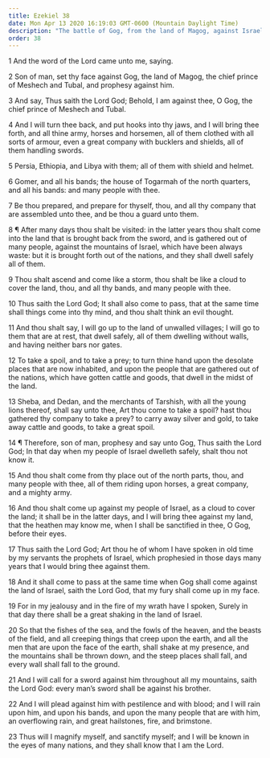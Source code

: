 ```yaml
---
title: Ezekiel 38
date: Mon Apr 13 2020 16:19:03 GMT-0600 (Mountain Daylight Time)
description: "The battle of Gog, from the land of Magog, against Israel will usher in the Second Coming—The Lord will come amid war and pestilence, and all men will shake at His presence."
order: 38
---
```


1 And the word of the Lord came unto me, saying.

2 Son of man, set thy face against Gog, the land of Magog, the chief prince of Meshech and Tubal, and prophesy against him.

3 And say, Thus saith the Lord God; Behold, I am against thee, O Gog, the chief prince of Meshech and Tubal.

4 And I will turn thee back, and put hooks into thy jaws, and I will bring thee forth, and all thine army, horses and horsemen, all of them clothed with all sorts of armour, even a great company with bucklers and shields, all of them handling swords.

5 Persia, Ethiopia, and Libya with them; all of them with shield and helmet.

6 Gomer, and all his bands; the house of Togarmah of the north quarters, and all his bands: and many people with thee.

7 Be thou prepared, and prepare for thyself, thou, and all thy company that are assembled unto thee, and be thou a guard unto them.

8 ¶ After many days thou shalt be visited: in the latter years thou shalt come into the land that is brought back from the sword, and is gathered out of many people, against the mountains of Israel, which have been always waste: but it is brought forth out of the nations, and they shall dwell safely all of them.

9 Thou shalt ascend and come like a storm, thou shalt be like a cloud to cover the land, thou, and all thy bands, and many people with thee.

10 Thus saith the Lord God; It shall also come to pass, that at the same time shall things come into thy mind, and thou shalt think an evil thought.

11 And thou shalt say, I will go up to the land of unwalled villages; I will go to them that are at rest, that dwell safely, all of them dwelling without walls, and having neither bars nor gates.

12 To take a spoil, and to take a prey; to turn thine hand upon the desolate places that are now inhabited, and upon the people that are gathered out of the nations, which have gotten cattle and goods, that dwell in the midst of the land.

13 Sheba, and Dedan, and the merchants of Tarshish, with all the young lions thereof, shall say unto thee, Art thou come to take a spoil? hast thou gathered thy company to take a prey? to carry away silver and gold, to take away cattle and goods, to take a great spoil.

14 ¶ Therefore, son of man, prophesy and say unto Gog, Thus saith the Lord God; In that day when my people of Israel dwelleth safely, shalt thou not know it.

15 And thou shalt come from thy place out of the north parts, thou, and many people with thee, all of them riding upon horses, a great company, and a mighty army.

16 And thou shalt come up against my people of Israel, as a cloud to cover the land; it shall be in the latter days, and I will bring thee against my land, that the heathen may know me, when I shall be sanctified in thee, O Gog, before their eyes.

17 Thus saith the Lord God; Art thou he of whom I have spoken in old time by my servants the prophets of Israel, which prophesied in those days many years that I would bring thee against them.

18 And it shall come to pass at the same time when Gog shall come against the land of Israel, saith the Lord God, that my fury shall come up in my face.

19 For in my jealousy and in the fire of my wrath have I spoken, Surely in that day there shall be a great shaking in the land of Israel.

20 So that the fishes of the sea, and the fowls of the heaven, and the beasts of the field, and all creeping things that creep upon the earth, and all the men that are upon the face of the earth, shall shake at my presence, and the mountains shall be thrown down, and the steep places shall fall, and every wall shall fall to the ground.

21 And I will call for a sword against him throughout all my mountains, saith the Lord God: every man’s sword shall be against his brother.

22 And I will plead against him with pestilence and with blood; and I will rain upon him, and upon his bands, and upon the many people that are with him, an overflowing rain, and great hailstones, fire, and brimstone.

23 Thus will I magnify myself, and sanctify myself; and I will be known in the eyes of many nations, and they shall know that I am the Lord.
